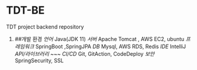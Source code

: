 # TDT-BE
TDT project backend repository


1. ##개발 환경
*언어* Java(JDK 11)
*서버* Apache Tomcat , AWS EC2, ubuntu
*프레임워크* SpringBoot ,SpringJPA
*DB* Mysql, AWS RDS, Redis
*IDE* IntelliJ
*API/라이브러리* ~~~
*CI/CD* Git, GitAction, CodeDeploy
*보안* SpringSecurity, SSL
